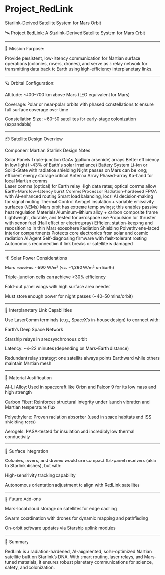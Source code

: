 # Project_RedLink
Starlink-Derived Satellite System for Mars Orbit

🛰️ Project RedLink: A Starlink-Derived Satellite System for Mars Orbit


---

🧠 Mission Purpose:

Provide persistent, low-latency communication for Martian surface operations (colonies, rovers, drones), and serve as a relay network for transmitting data back to Earth using high-efficiency interplanetary links.


---

🪐 Orbital Configuration:

Altitude: ~400–700 km above Mars (LEO equivalent for Mars)

Coverage: Polar or near-polar orbits with phased constellations to ensure full surface coverage over time

Constellation Size: ~60–80 satellites for early-stage colonization (expandable)



---

📦 Satellite Design Overview

Component	Martian Starlink Design	Notes

Solar Panels	Triple-junction GaAs (gallium arsenide) arrays	Better efficiency in low light (~43% of Earth's solar irradiance)
Battery System	Li-ion or Solid-State with radiation shielding	Night passes on Mars can be long; efficient energy storage critical
Antenna Array	Phased-array Ka-band for local Martian comms<br>Laser comms (optical) for Earth relay	High data rates; optical comms allow Earth-Mars low-latency burst
Comms Processor	Radiation-hardened FPGA with AI-enhanced routing	Smart load balancing, local AI decision-making for signal routing
Thermal Control	Aerogel insulation + variable emissivity surfaces (VEMs)	Mars orbit has extreme temp swings; this enables passive heat regulation
Materials	Aluminum-lithium alloy + carbon composite frame	Lightweight, durable, and tested for aerospace use
Propulsion	Ion thruster with xenon fuel (Hall effect or electrospray)	Efficient station-keeping and repositioning in thin Mars exosphere
Radiation Shielding	Polyethylene-laced interior compartments	Protects core electronics from solar and cosmic radiation
AI Agent	Self-diagnosing firmware with fault-tolerant routing	Autonomous reconnection if link breaks or satellite is damaged



---

☀️ Solar Power Considerations

Mars receives ~590 W/m² (vs. ~1,360 W/m² on Earth)

Triple-junction cells can achieve >30% efficiency

Fold-out panel wings with high surface area needed

Must store enough power for night passes (~40–50 mins/orbit)



---

🌌 Interplanetary Link Capabilities

Use LaserComm terminals (e.g., SpaceX’s in-house design) to connect with:

Earth’s Deep Space Network

Starship relays in areosynchronous orbit


Latency: ~4–22 minutes (depending on Mars–Earth distance)

Redundant relay strategy: one satellite always points Earthward while others maintain Martian mesh



---

🧪 Material Justification

Al-Li Alloy: Used in spacecraft like Orion and Falcon 9 for its low mass and high strength

Carbon Fiber: Reinforces structural integrity under launch vibration and Martian temperature flux

Polyethylene: Proven radiation absorber (used in space habitats and ISS shielding tests)

Aerogels: NASA-tested for insulation and incredibly low thermal conductivity



---

📡 Surface Integration

Colonies, rovers, and drones would use compact flat-panel receivers (akin to Starlink dishes), but with:

High-sensitivity tracking capability

Autonomous orientation adjustment to align with RedLink satellites




---

🧰 Future Add-ons

Mars-local cloud storage on satellites for edge caching

Swarm coordination with drones for dynamic mapping and pathfinding

On-orbit software updates via Starship uplink modules



---

🧭 Summary

RedLink is a radiation-hardened, AI-augmented, solar-optimized Martian satellite built on Starlink's DNA.
With smart routing, laser relays, and Mars-tuned materials, it ensures robust planetary communications for science, safety, and colonization.
